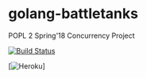 # golang-battletanks
POPL 2 Spring'18 Concurrency Project

[![Build Status](https://travis-ci.com/IITH-POPL2-Jan2018/concurrency-13.svg?token=8atBSLxEouzs1ugsHMsx&branch=master)](https://travis-ci.com/IITH-POPL2-Jan2018/concurrency-13)

[![Heroku](https://heroku-badge.herokuapp.com/?app=heroku-badge)]